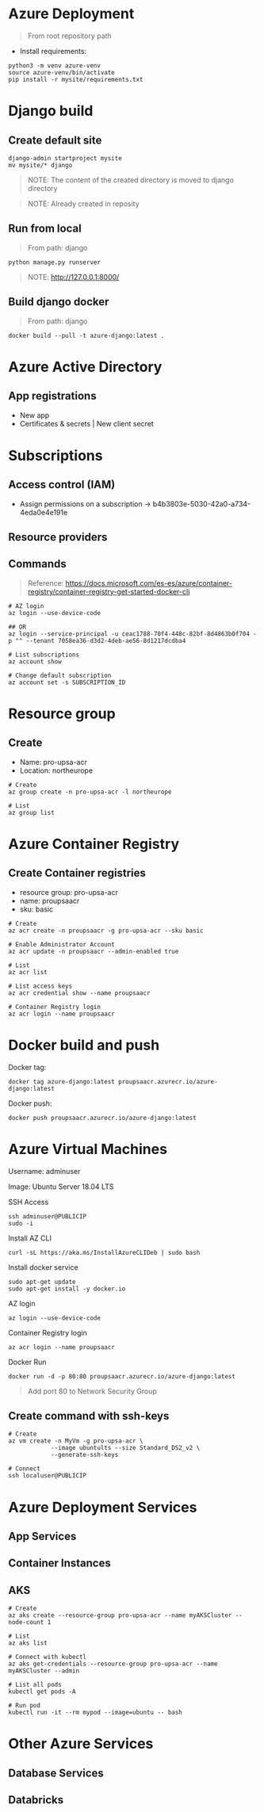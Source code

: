 # Azure Deployment

> From root repository path

- Install requirements:

~~~
python3 -m venv azure-venv
source azure-venv/bin/activate
pip install -r mysite/requirements.txt
~~~

# Django build

## Create default site

~~~
django-admin startproject mysite
mv mysite/* django
~~~

> NOTE: The content of the created directory is moved to django directory

> NOTE: Already created in reposity

## Run from local

> From path: django

~~~
python manage.py runserver
~~~

> NOTE: http://127.0.0.1:8000/

## Build django docker

> From path: django

~~~
docker build --pull -t azure-django:latest .
~~~

# Azure Active Directory

## App registrations

- New app
- Certificates & secrets | New client secret

# Subscriptions

## Access control (IAM)

- Assign permissions on a subscription -> b4b3803e-5030-42a0-a734-4eda0e4e191e

## Resource providers

## Commands

> Reference: https://docs.microsoft.com/es-es/azure/container-registry/container-registry-get-started-docker-cli

~~~
# AZ login
az login --use-device-code

## OR
az login --service-principal -u ceac1788-70f4-448c-82bf-8d4863b0f704 -p "" --tenant 7058ea36-d3d2-4deb-ae56-8d1217dcdba4

# List subscriptions
az account show

# Change default subscription
az account set -s SUBSCRIPTION_ID
~~~

# Resource group

## Create

- Name: pro-upsa-acr
- Location: northeurope

~~~
# Create
az group create -n pro-upsa-acr -l northeurope

# List
az group list
~~~

# Azure Container Registry

## Create Container registries

- resource group: pro-upsa-acr
- name: proupsaacr
- sku: basic

~~~
# Create
az acr create -n proupsaacr -g pro-upsa-acr --sku basic

# Enable Administrator Account
az acr update -n proupsaacr --admin-enabled true

# List
az acr list

# List access keys
az acr credential show --name proupsaacr

# Container Registry login
az acr login --name proupsaacr
~~~

# Docker build and push

Docker tag:

~~~
docker tag azure-django:latest proupsaacr.azurecr.io/azure-django:latest
~~~

Docker push:

~~~
docker push proupsaacr.azurecr.io/azure-django:latest
~~~

# Azure Virtual Machines

Username: adminuser

Image: Ubuntu Server 18.04 LTS

SSH Access

    ssh adminuser@PUBLICIP
    sudo -i

Install AZ CLI

    curl -sL https://aka.ms/InstallAzureCLIDeb | sudo bash

Install docker service

    sudo apt-get update
    sudo apt-get install -y docker.io

AZ login

    az login --use-device-code

Container Registry login

    az acr login --name proupsaacr

Docker Run

    docker run -d -p 80:80 proupsaacr.azurecr.io/azure-django:latest

> Add port 80 to Network Security Group

## Create command with ssh-keys

~~~
# Create
az vm create -n MyVm -g pro-upsa-acr \
            --image ubuntults --size Standard_DS2_v2 \
            --generate-ssh-keys

# Connect
ssh localuser@PUBLICIP
~~~

# Azure Deployment Services

## App Services

## Container Instances

## AKS

~~~
# Create
az aks create --resource-group pro-upsa-acr --name myAKSCluster --node-count 1

# List
az aks list

# Connect with kubectl
az aks get-credentials --resource-group pro-upsa-acr --name myAKSCluster --admin

# List all pods
kubectl get pods -A

# Run pod
kubectl run -it --rm mypod --image=ubuntu -- bash
~~~

# Other Azure Services

## Database Services

## Databricks
